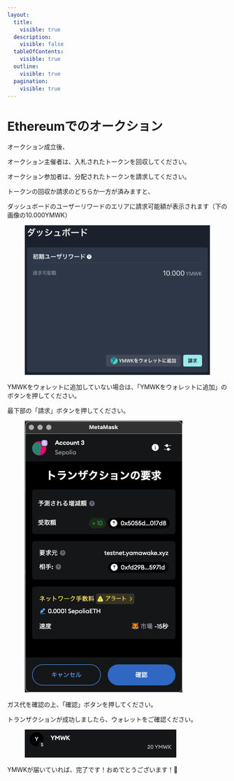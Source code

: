 ```yaml
---
layout:
  title:
    visible: true
  description:
    visible: false
  tableOfContents:
    visible: true
  outline:
    visible: true
  pagination:
    visible: true
---
```


# Ethereumでのオークション

オークション成立後、

オークション主催者は、入札されたトークンを回収してください。

オークション参加者は、分配されたトークンを請求してください。

トークンの回収か請求のどちらか一方が済みますと、

ダッシュボードのユーザーリワードのエリアに請求可能額が表示されます（下の画像の10.000YMWK）

<figure><img src="../../../.gitbook/assets/image.png" alt=""><figcaption></figcaption></figure>

YMWKをウォレットに追加していない場合は、「YMWKをウォレットに追加」のボタンを押してください。

最下部の「請求」ボタンを押してください。

<figure><img src="../../../.gitbook/assets/スクリーンショット 2025-03-29 21.52.12.png" alt=""><figcaption></figcaption></figure>

ガス代を確認の上、「確認」ボタンを押してください。

トランザクションが成功しましたら、ウォレットをご確認ください。

<figure><img src="../../../.gitbook/assets/スクリーンショット 2025-03-29 21.57.41.png" alt=""><figcaption></figcaption></figure>

YMWKが届いていれば、完了です！おめでとうございます！🎉
